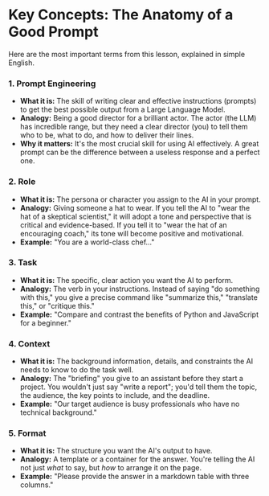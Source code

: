 # Key Concepts: The Anatomy of a Good Prompt

Here are the most important terms from this lesson, explained in simple English.

### 1. Prompt Engineering
-   **What it is:** The skill of writing clear and effective instructions (prompts) to get the best possible output from a Large Language Model.
-   **Analogy:** Being a good director for a brilliant actor. The actor (the LLM) has incredible range, but they need a clear director (you) to tell them who to be, what to do, and how to deliver their lines.
-   **Why it matters:** It's the most crucial skill for using AI effectively. A great prompt can be the difference between a useless response and a perfect one.

### 2. Role
-   **What it is:** The persona or character you assign to the AI in your prompt.
-   **Analogy:** Giving someone a hat to wear. If you tell the AI to "wear the hat of a skeptical scientist," it will adopt a tone and perspective that is critical and evidence-based. If you tell it to "wear the hat of an encouraging coach," its tone will become positive and motivational.
-   **Example:** "You are a world-class chef..."

### 3. Task
-   **What it is:** The specific, clear action you want the AI to perform.
-   **Analogy:** The verb in your instructions. Instead of saying "do something with this," you give a precise command like "summarize this," "translate this," or "critique this."
-   **Example:** "Compare and contrast the benefits of Python and JavaScript for a beginner."

### 4. Context
-   **What it is:** The background information, details, and constraints the AI needs to know to do the task well.
-   **Analogy:** The "briefing" you give to an assistant before they start a project. You wouldn't just say "write a report"; you'd tell them the topic, the audience, the key points to include, and the deadline.
-   **Example:** "Our target audience is busy professionals who have no technical background."

### 5. Format
-   **What it is:** The structure you want the AI's output to have.
-   **Analogy:** A template or a container for the answer. You're telling the AI not just *what* to say, but *how* to arrange it on the page.
-   **Example:** "Please provide the answer in a markdown table with three columns."
